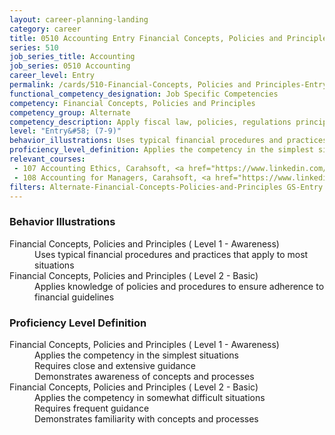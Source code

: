 ```yaml
---
layout: career-planning-landing
category: career
title: 0510 Accounting Entry Financial Concepts, Policies and Principles
series: 510
job_series_title: Accounting
job_series: 0510 Accounting
career_level: Entry
permalink: /cards/510-Financial-Concepts, Policies and Principles-Entry
functional_competency_designation: Job Specific Competencies
competency: Financial Concepts, Policies and Principles
competency_group: Alternate
competency_description: Apply fiscal law, policies, regulations principles, standards, and procedures to financial management activities
level: "Entry&#58; (7-9)"
behavior_illustrations: Uses typical financial procedures and practices that apply to most situations ? Applies knowledge of policies and procedures to ensure adherence to financial guidelines
proficiency_level_definition: Applies the competency in the simplest situations ? Requires close and extensive guidance ? Demonstrates awareness of concepts and processes ? Applies the competency in somewhat difficult situations ? Requires frequent guidance ? Demonstrates familiarity with concepts and processes
relevant_courses: 
 - 107 Accounting Ethics, Carahsoft, <a href="https://www.linkedin.com/learning/accounting-ethics">https://www.linkedin.com/learning/accounting-ethics</a>
 - 108 Accounting for Managers, Carahsoft, <a href="https://www.linkedin.com/learning/accounting-for-managers">https://www.linkedin.com/learning/accounting-for-managers</a>
filters: Alternate-Financial-Concepts-Policies-and-Principles GS-Entry series-0510
---
```


<div class="desktop:grid-col-6 margin-y-205">
  <div class="border-top-05 bg-white padding-2 shadow-5 height-full members-hover border-1px border-gray-30 border-top-orange radius-lg">
    <h3>Behavior Illustrations</h3>
    <dl class="text-base"><dt>Financial Concepts, Policies and Principles ( Level 1 - Awareness)</dt><dd>Uses typical financial procedures and practices that apply to most situations</dd><dt>Financial Concepts, Policies and Principles ( Level 2 - Basic)</dt><dd>Applies knowledge of policies and procedures to ensure adherence to financial guidelines</dd></dl>
  </div>
</div>
<div class="desktop:grid-col-6 margin-y-205">
  <div class="border-top-05 bg-white padding-2 shadow-5 height-full members-hover border-1px border-gray-30 border-top-orange radius-lg">
    <h3>Proficiency Level Definition</h3>
    <dl class="text-base"><dt>Financial Concepts, Policies and Principles ( Level 1 - Awareness)</dt><dd>Applies the competency in the simplest situations </dd><dd> Requires close and extensive guidance </dd><dd> Demonstrates awareness of concepts and processes</dd><dt>Financial Concepts, Policies and Principles ( Level 2 - Basic)</dt><dd>Applies the competency in somewhat difficult situations </dd><dd> Requires frequent guidance </dd><dd> Demonstrates familiarity with concepts and processes</dd></dl>
  </div>
</div>